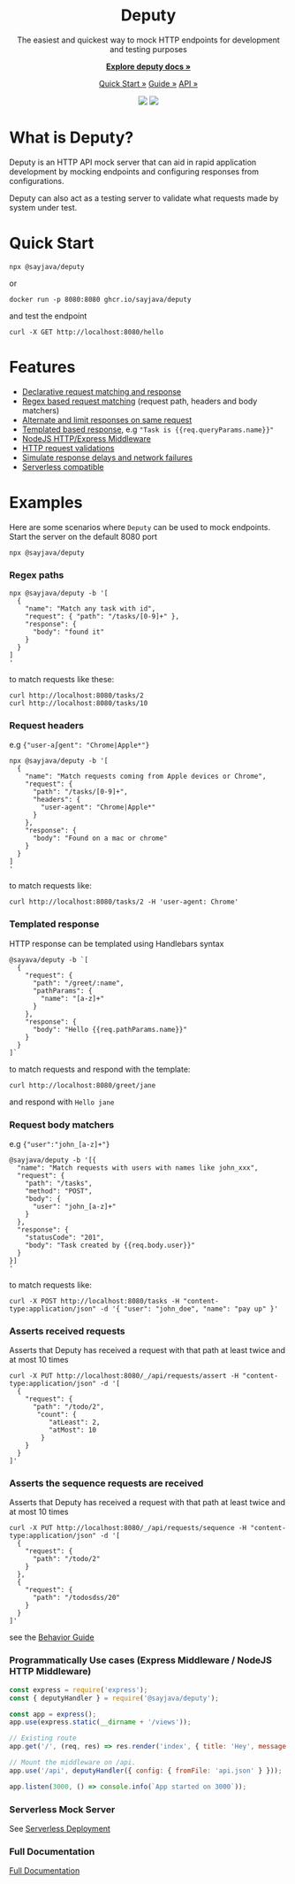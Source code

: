 <h1 align="center">Deputy</h1>
 <p align="center">
The easiest and quickest way to mock HTTP endpoints for development and testing purposes
 </p>
 <p align="center">
    <a href="https://sayjava.github.io/deputy/"><strong>Explore deputy docs »</strong></a>
 </p>
 <p align="center">
  <a href="https://sayjava.github.io/deputy/start">Quick Start »</a>
  <a href="https://sayjava.github.io/deputy/guide">Guide »</a>
  <a href="https://sayjava.github.io/deputy/api">API »</a>
 </p>
 <p align="center">
  <img src="https://github.com/sayjava/deputy/workflows/CI/badge.svg" />
  <img src="https://github.com/sayjava/deputy/workflows/Docs/badge.svg" />
 </p>

# What is Deputy?

Deputy is an HTTP API mock server that can aid in rapid application development by mocking endpoints and configuring responses from configurations.

Deputy can also act as a testing server to validate what requests made by system under test.

# Quick Start

```shell
npx @sayjava/deputy
```

or

```shell
docker run -p 8080:8080 ghcr.io/sayjava/deputy
```


and test the endpoint

```shell
curl -X GET http://localhost:8080/hello
```

# Features

-   [Declarative request matching and response](https://sayjava.github.io/deputy/guide)
-   [Regex based request matching](https://sayjava.github.io/deputy/guide) (request path, headers and body matchers)
-   [Alternate and limit responses on same request](https://sayjava.github.io/deputy/guide)
-   [Templated based response](https://sayjava.github.io/deputy/guide), e.g `"Task is {{req.queryParams.name}}"`
-   [NodeJS HTTP/Express Middleware](https://sayjava.github.io/deputy/start)
-   [HTTP request validations](https://sayjava.github.io/deputy/assertions)
-   [Simulate response delays and network failures](https://sayjava.github.io/deputy/guide)
-   [Serverless compatible](https://sayjava.github.io/deputy)

# Examples

Here are some scenarios where `Deputy` can be used to mock endpoints. Start the server on the default 8080 port

```shell
npx @sayjava/deputy
```

### Regex paths

```shell
npx @sayjava/deputy -b '[
  {
    "name": "Match any task with id",
    "request": { "path": "/tasks/[0-9]+" },
    "response": {
      "body": "found it"
    }
  }
]
'
```

to match requests like these:

```shell
curl http://localhost:8080/tasks/2
curl http://localhost:8080/tasks/10
```

### Request headers

e.g `{"user-a∫gent": "Chrome|Apple*"}`

```shell
npx @sayjava/deputy -b '[
  {
    "name": "Match requests coming from Apple devices or Chrome",
    "request": {
      "path": "/tasks/[0-9]+",
      "headers": {
        "user-agent": "Chrome|Apple*"
      }
    },
    "response": {
      "body": "Found on a mac or chrome"
    }
  }
]
'
```

to match requests like:

```shell
curl http://localhost:8080/tasks/2 -H 'user-agent: Chrome'
```

### Templated response

HTTP response can be templated using Handlebars syntax

```shell
@sayava/deputy -b `[
  {
    "request": {
      "path": "/greet/:name",
      "pathParams": {
        "name": "[a-z]+"
      }
    },
    "response": {
      "body": "Hello {{req.pathParams.name}}"
    }
  }
]`
```

to match requests and respond with the template:

```shell
curl http://localhost:8080/greet/jane
```

and respond with `Hello jane`

### Request body matchers

e.g `{"user":"john_[a-z]+"}`

```shell
@sayjava/deputy -b '[{
  "name": "Match requests with users with names like john_xxx",
  "request": {
    "path": "/tasks",
    "method": "POST",
    "body": {
      "user": "john_[a-z]+"
    }
  },
  "response": {
    "statusCode": "201",
    "body": "Task created by {{req.body.user}}"
  }
}]
'
```

to match requests like:

```shell
curl -X POST http://localhost:8080/tasks -H "content-type:application/json" -d '{ "user": "john_doe", "name": "pay up" }'
```

### Asserts received requests

Asserts that Deputy has received a request with that path at least twice and at most 10 times

```shell
curl -X PUT http://localhost:8080/_/api/requests/assert -H "content-type:application/json" -d '[
  {
    "request": {
      "path": "/todo/2",
       "count": {
          "atLeast": 2,
          "atMost": 10
        }
    }
  }
]'
```

### Asserts the sequence requests are received

Asserts that Deputy has received a request with that path at least twice and at most 10 times

```shell
curl -X PUT http://localhost:8080/_/api/requests/sequence -H "content-type:application/json" -d '[
  {
    "request": {
      "path": "/todo/2"
    }
  },
  {
    "request": {
      "path": "/todosdss/20"
    }
  }
]'
```

see the [Behavior Guide](http://sayjava.github.com/deputy)

### Programmatically Use cases (Express Middleware / NodeJS HTTP Middleware)

```javascript
const express = require('express');
const { deputyHandler } = require('@sayjava/deputy');

const app = express();
app.use(express.static(__dirname + '/views'));

// Existing route
app.get('/', (req, res) => res.render('index', { title: 'Hey', message: 'Hello there!' }));

// Mount the middleware on /api.
app.use('/api', deputyHandler({ config: { fromFile: 'api.json' } }));

app.listen(3000, () => console.info(`App started on 3000`));
```

### Serverless Mock Server

See [Serverless Deployment](examples/deputy-with-lambda/README.md)

### Full Documentation

[Full Documentation](https://sayjava.github.io/deputy)
